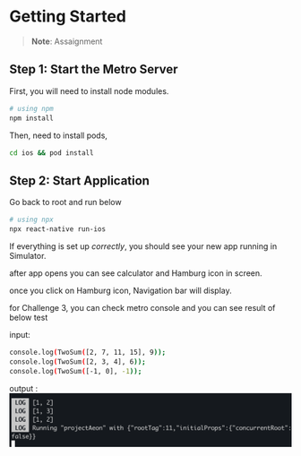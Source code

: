 # Getting Started

>**Note**: Assaignment

## Step 1: Start the Metro Server

First, you will need to install node modules.

```bash
# using npm
npm install
```

Then, need to install pods, 

```bash
cd ios && pod install

```

## Step 2: Start Application

Go back to root and run below

```bash
# using npx
npx react-native run-ios
```

If everything is set up _correctly_, you should see your new app running in Simulator.

after app opens you can see calculator and Hamburg icon in screen.

once you click on Hamburg icon, Navigation bar will display.

for Challenge 3, you can check metro console and you can see result of below test

input: 
```bash
console.log(TwoSum([2, 7, 11, 15], 9));
console.log(TwoSum([2, 3, 4], 6));
console.log(TwoSum([-1, 0], -1));
```
output : 
![output](./output.png)